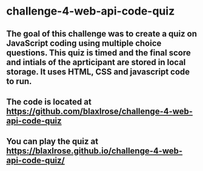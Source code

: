 # challenge-4-web-api-code-quiz

## The goal of this challenge was to create a quiz on JavaScript coding using multiple choice questions. This quiz is timed and the final score and intials of the aprticipant are stored in local storage. It uses HTML, CSS and javascript code to run.

## The code is located at https://github.com/blaxlrose/challenge-4-web-api-code-quiz

## You can play the quiz at https://blaxlrose.github.io/challenge-4-web-api-code-quiz/